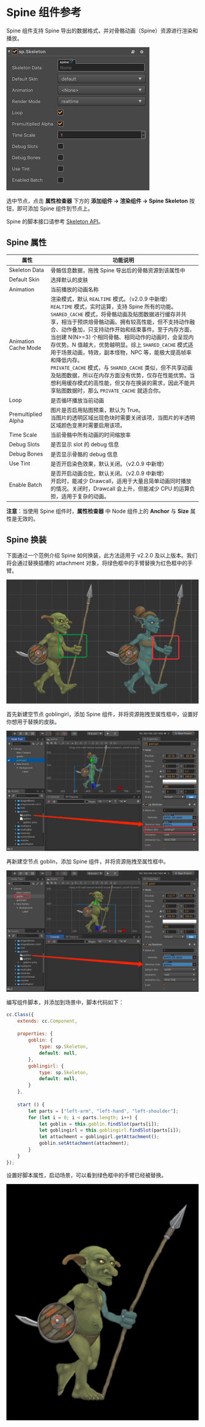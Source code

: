 # Spine 组件参考

Spine 组件支持 Spine 导出的数据格式，并对骨骼动画（Spine）资源进行渲染和播放。

![spine](./spine/spine-properties.png)

选中节点，点击 **属性检查器** 下方的 **添加组件 -> 渲染组件 -> Spine Skeleton** 按钮，即可添加 Spine 组件到节点上。

Spine 的脚本接口请参考 [Skeleton API](../../../api/zh/classes/Skeleton.html)。

## Spine 属性

| 属性 |   功能说明
| --------------------- | ------------------ |
| Skeleton Data         | 骨骼信息数据，拖拽 Spine 导出后的骨骼资源到该属性中
| Default Skin          | 选择默认的皮肤
| Animation             | 当前播放的动画名称
| Animation Cache Mode  | 渲染模式，默认 `REALTIME` 模式。（v2.0.9 中新增）<br>`REALTIME` 模式，实时运算，支持 Spine 所有的功能。<br>`SHARED_CACHE` 模式，将骨骼动画及贴图数据进行缓存并共享，相当于预烘焙骨骼动画。拥有较高性能，但不支持动作融合、动作叠加，只支持动作开始和结束事件。至于内存方面，当创建 N(N>=3) 个相同骨骼、相同动作的动画时，会呈现内存优势。N 值越大，优势越明显。综上 `SHARED_CACHE` 模式适用于场景动画，特效，副本怪物，NPC 等，能极大提高帧率和降低内存。<br>`PRIVATE_CACHE` 模式，与 `SHARED_CACHE` 类似，但不共享动画及贴图数据，所以在内存方面没有优势，仅存在性能优势。当想利用缓存模式的高性能，但又存在换装的需求，因此不能共享贴图数据时，那么 `PRIVATE_CACHE` 就适合你。
| Loop                  | 是否循环播放当前动画
| Premultiplied Alpha   | 图片是否启用贴图预乘，默认为 True。<br>当图片的透明区域出现色块时需要关闭该项，当图片的半透明区域颜色变黑时需要启用该项。
| Time Scale            | 当前骨骼中所有动画的时间缩放率
| Debug Slots           | 是否显示 slot 的 debug 信息
| Debug Bones           | 是否显示骨骼的 debug 信息
| Use Tint              | 是否开启染色效果，默认关闭。（v2.0.9 中新增）
| Enable Batch          | 是否开启动画合批，默认关闭。（v2.0.9 中新增）<br>开启时，能减少 Drawcall，适用于大量且简单动画同时播放的情况。关闭时，Drawcall 会上升，但能减少 CPU 的运算负担，适用于复杂的动画。

**注意**：当使用 Spine 组件时，**属性检查器** 中 Node 组件上的 **Anchor** 与 **Size** 属性是无效的。

## Spine 换装

下面通过一个范例介绍 Spine 如何换装，此方法适用于 v2.2.0 及以上版本。我们将会通过替换插槽的 attachment 对象，将绿色框中的手臂替换为红色框中的手臂。

![spine-cloth](./spine/cloth0.png)

首先新建空节点 goblingirl，添加 Spine 组件，并将资源拖拽至属性框中，设置好你想用于替换的皮肤。

![spine-cloth](./spine/cloth1.png)

再新建空节点 goblin，添加 Spine 组件，并将资源拖拽至属性框中。

![spine-cloth](./spine/cloth2.png)

编写组件脚本，并添加到场景中，脚本代码如下：
```js
cc.Class({
    extends: cc.Component,

    properties: {
        goblin: {
            type: sp.Skeleton,
            default: null,
        },
        goblingirl: {
            type: sp.Skeleton,
            default: null,
        }
    },

    start () {
        let parts = ["left-arm", "left-hand", "left-shoulder"];
        for (let i = 0; i < parts.length; i++) {
            let goblin = this.goblin.findSlot(parts[i]);
            let goblingirl = this.goblingirl.findSlot(parts[i]);
            let attachment = goblingirl.getAttachment();
            goblin.setAttachment(attachment);
        }
    }
});
```

设置好脚本属性，启动场景，可以看到绿色框中的手臂已经被替换。

![spine-cloth](./spine/cloth3.png)
